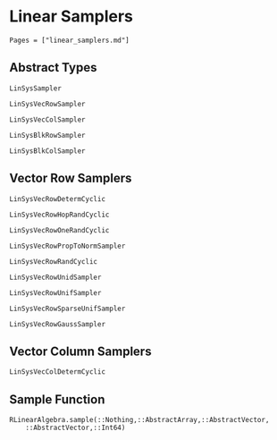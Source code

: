 # Linear Samplers

```@contents
Pages = ["linear_samplers.md"]
```

## Abstract Types

```@docs
LinSysSampler

LinSysVecRowSampler

LinSysVecColSampler

LinSysBlkRowSampler

LinSysBlkColSampler
```

## Vector Row Samplers

```@docs
LinSysVecRowDetermCyclic

LinSysVecRowHopRandCyclic

LinSysVecRowOneRandCyclic

LinSysVecRowPropToNormSampler

LinSysVecRowRandCyclic

LinSysVecRowUnidSampler

LinSysVecRowUnifSampler

LinSysVecRowSparseUnifSampler

LinSysVecRowGaussSampler
```

## Vector Column Samplers

```@docs
LinSysVecColDetermCyclic
```

## Sample Function
```@docs
RLinearAlgebra.sample(::Nothing,::AbstractArray,::AbstractVector,
    ::AbstractVector,::Int64)
```
